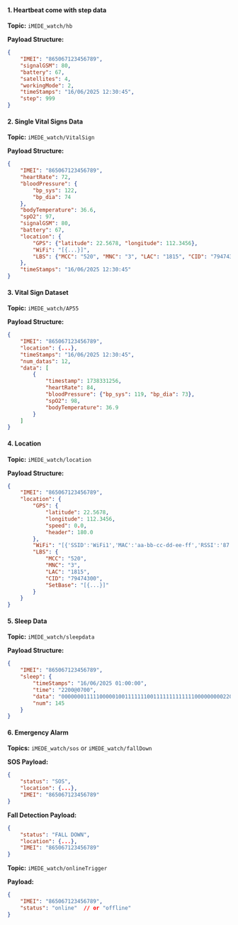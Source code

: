 #### 1. Heartbeat come with step data
**Topic:** `iMEDE_watch/hb`

**Payload Structure:**
```json
{
    "IMEI": "865067123456789",
    "signalGSM": 80,
    "battery": 67,
    "satellites": 4,
    "workingMode": 2,
    "timeStamps": "16/06/2025 12:30:45",
    "step": 999
}
```

#### 2. Single Vital Signs Data
**Topic:** `iMEDE_watch/VitalSign`

**Payload Structure:**
```json
{
    "IMEI": "865067123456789",
    "heartRate": 72,
    "bloodPressure": {
        "bp_sys": 122,
        "bp_dia": 74
    },
    "bodyTemperature": 36.6,
    "spO2": 97,
    "signalGSM": 80,
    "battery": 67,
    "location": {
        "GPS": {"latitude": 22.5678, "longitude": 112.3456},
        "WiFi": "[{...}]",
        "LBS": {"MCC": "520", "MNC": "3", "LAC": "1815", "CID": "79474300"}
    },
    "timeStamps": "16/06/2025 12:30:45"
}
```

#### 3. Vital Sign Dataset
**Topic:** `iMEDE_watch/AP55`

**Payload Structure:**
```json
{
    "IMEI": "865067123456789",
    "location": {...},
    "timeStamps": "16/06/2025 12:30:45",
    "num_datas": 12,
    "data": [
        {
            "timestamp": 1738331256,
            "heartRate": 84,
            "bloodPressure": {"bp_sys": 119, "bp_dia": 73},
            "spO2": 98,
            "bodyTemperature": 36.9
        }
    ]
}
```

#### 4. Location
**Topic:** `iMEDE_watch/location`

**Payload Structure:**
```json
{
    "IMEI": "865067123456789",
    "location": {
        "GPS": {
            "latitude": 22.5678,
            "longitude": 112.3456,
            "speed": 0.0,
            "header": 180.0
        },
        "WiFi": "[{'SSID':'WiFi1','MAC':'aa-bb-cc-dd-ee-ff','RSSI':'87'}]",
        "LBS": {
            "MCC": "520",
            "MNC": "3", 
            "LAC": "1815",
            "CID": "79474300",
            "SetBase": "[{...}]"
        }
    }
}
```

#### 5. Sleep Data
**Topic:** `iMEDE_watch/sleepdata`

**Payload Structure:**
```json
{
    "IMEI": "865067123456789",
    "sleep": {
        "timeStamps": "16/06/2025 01:00:00",
        "time": "2200@0700",
        "data": "0000000111110000010011111110011111111111110000000002200000001111111112111100111001111111211111111222111111111110110111111110110111111011112201110",
        "num": 145
    }
}
```

#### 6. Emergency Alarm 
**Topics:** `iMEDE_watch/sos` or `iMEDE_watch/fallDown`

**SOS Payload:**
```json
{
    "status": "SOS",
    "location": {...},
    "IMEI": "865067123456789"
}
```

**Fall Detection Payload:**
```json
{
    "status": "FALL DOWN",
    "location": {...},
    "IMEI": "865067123456789"
}
```

**Topic:** `iMEDE_watch/onlineTrigger`

**Payload:**
```json
{
    "IMEI": "865067123456789",
    "status": "online"  // or "offline"
}
```